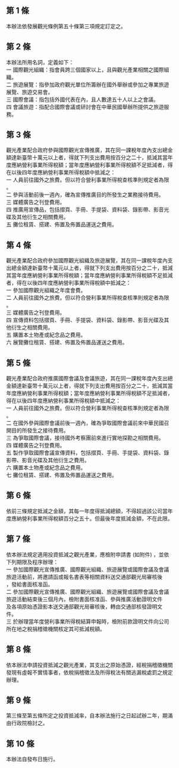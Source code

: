 第 1 條
-------
本辦法依發展觀光條例第五十條第三項規定訂定之。

第 2 條
-------
本辦法所用名詞，定義如下：  
一  國際觀光組織：指會員跨三個國家以上，且與觀光產業相關之國際組  
    織。  
二  旅遊展覽：指參加政府觀光單位所籌辦在國外舉辦或參加之專業旅遊  
    展覽、旅遊交易會。  
三  國際會議：指包括外國代表在內，且人數達五十人以上之會議。  
四  會議旅遊：指配合國際會議或研討會在中華民國舉辦所提供之旅遊服  
    務。

第 3 條
-------
觀光產業配合政府參與國際觀光宣傳推廣，其在同一課稅年度內支出總金  
額達新臺幣十萬元以上者，得就下列支出費用按百分之二十，抵減其當年  
度應納營利事業所得稅額；當年度應納營利事業所得稅額不足抵減者，得  
在以後四年度應納營利事業所得稅額中抵減之：  
一  人員前往國外之旅費。但以符合營利事業所得稅查核準則規定者為限  
    。  
二  參與活動前後一週內，確為宣傳推廣目的所發生之業務接待費用。  
三  媒體廣告之刊登費用。  
四  推廣用宣傳品，包括摺頁、手冊、手提袋、資料袋、錄影帶、影音光  
    碟及其他衍生之相關費用。  
五  攤位租賃、搭建、佈置及佈置品運送之費用。

第 4 條
-------
觀光產業配合政府參加國際觀光組織及旅遊展覽，其在同一課稅年度內支  
出總金額達新臺幣十萬元以上者，得就下列支出費用按百分之二十，抵減  
其當年度應納營利事業所得稅額；當年度應納營利事業所得稅額不足抵減  
者，得在以後四年度應納營利事業所得稅額中抵減之：  
一  參加國際觀光組織之年度會費。  
二  人員前往國外之旅費。但以符合營利事業所得稅查核準則規定者為限  
    。  
三  媒體廣告之刊登費用。  
四  宣傳資料包括摺頁、手冊、手提袋、資料袋、錄影帶、影音光碟及其  
    他衍生之相關費用。  
五  購置本土物產或紀念品之費用。  
六  展覽攤位租賃、搭建、佈置及佈置品運送之費用。

第 5 條
-------
觀光產業配合政府推廣國際會議及會議旅遊，其在同一課稅年度內支出總  
金額達新臺幣十萬元以上者，得就下列支出費用按百分之二十，抵減其當  
年度應納營利事業所得稅額；當年度應納營利事業所得稅額不足抵減者，  
得在以後四年度應納營利事業所得稅額中抵減之：  
一  人員前往國外之旅費。但以符合營利事業所得稅查核準則規定者為限  
    。  
二  在國外參與國際會議前後一週內，確為爭取國際會議前來中華民國召  
    開目的所發生之接待費用。  
三  為爭取國際會議，接待國外考察團前來進行實地探勘之相關費用。  
四  媒體廣告之刊登費用。  
五  製作爭取國際會議宣傳資料，包括摺頁、手冊、手提袋、資料袋、錄  
    影帶、影音光碟及其他衍生之費用。  
六  購置本土物產或紀念品之費用。  
七  攤位租賃、搭建、佈置及佈置品運送之費用。

第 6 條
-------
依前三條規定抵減之金額，其每一年度得抵減總額，不得超過該公司當年  
度應納營利事業所得稅額百分之五十。但最後年度抵減金額，不在此限。

第 7 條
-------
依本辦法規定適用投資抵減之觀光產業，應檢附申請書 (如附件) ，並依  
下列期限及程序辦理：  
一  參加國際觀光宣傳推廣、國際觀光組織、旅遊展覽或國際會議及會議  
    旅遊活動前，將邀請函或報名書表等相關資料送交通部觀光局審核後  
    ，發給書面核准函。  
二  參加國際觀光宣傳推廣、國際觀光組織、旅遊展覽或國際會議及會議  
    旅遊活動結束後三個月內，檢附書面核准函、參與推廣活動證明文件  
    及各項原始憑證影本送交通部觀光局審核後，轉由交通部核發證明文  
    件。  
三  於辦理當年度營利事業所得稅結算申報時，檢附前款證明文件向公司  
    所在地之稅捐稽徵機關核定其可抵減稅額。

第 8 條
-------
依本辦法申請投資抵減之觀光產業，其支出之原始憑證，經稅捐稽徵機關  
發現有虛報不實情事者，依稅捐稽徵法及所得稅法有關逃漏稅處罰之規定  
辦理。

第 9 條
-------
第三條至第五條所定之投資抵減率，自本辦法施行之日起試辦二年，期滿  
由行政院檢討之。

第 10 條
--------
本辦法自發布日施行。

